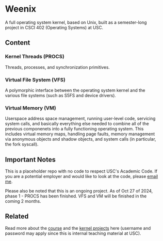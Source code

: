 # Weenix
A full operating system kernel, based on Unix, built as a semester-long project in CSCI 402 (Operating Systems) at USC.

## Content
### Kernel Threads (PROCS)
Threads, processes, and synchronization primitives.

### Virtual File System (VFS)
A polymorphic interface between the operating system kernel and the various file systems (such as S5FS and device drivers).

### Virtual Memory (VM)
Userspace address space management, running user-level code, servicing system calls, and basically everything else needed to combine all of the previous componenets into a fully functioning operating system. This includes virtual memory maps, handling page faults, memory management via anonymous objects and shadow objects, and system calls (in particular, the fork syscall).
  
## Important Notes
This is a placeholder repo with no code to respect USC's Academic Code. If you are a potential employer and would like to look at the code, please [email me](mailto:amylee.lyq@gmail.com).

 Please also be noted that this is an ongoing project. As of Oct 27 of 2024, phase 1 - PROCS has been finished. VFS and VM will be finished in the coming 2 months.

## Related
Read more about the [course](https://merlot.usc.edu/cs402-f24/) and the [kernel projects](https://merlot.usc.edu/cs402-f24/projects/kernel/) here (username and password may apply since this is internal teaching material at USC).
